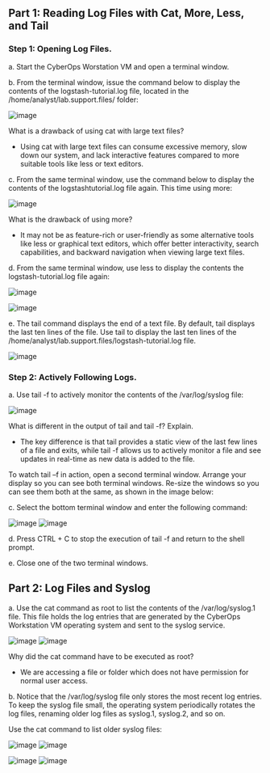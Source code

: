 ## Part 1: Reading Log Files with Cat, More, Less, and Tail
### Step 1: Opening Log Files.
a. Start the CyberOps Worstation VM and open a terminal window.

b. From the terminal window, issue the command below to display the contents of the logstash-tutorial.log
file, located in the /home/analyst/lab.support.files/ folder:

![image](https://github.com/Akhilkj123/CyberOps/assets/65653010/f54bdc5a-9ee0-48fc-889c-912f2c9b4ee8)

What is a drawback of using cat with large text files?
- Using cat with large text files can consume excessive memory, slow down our system, and lack interactive features compared to more suitable tools like less or text editors.

c. From the same terminal window, use the command below to display the contents of the logstashtutorial.log file again. This time using more:

![image](https://github.com/Akhilkj123/CyberOps/assets/65653010/dc471787-d9f4-47d4-b749-921845d05f74)

What is the drawback of using more?
- It may not be as feature-rich or user-friendly as some alternative tools like less or graphical text editors, which offer better interactivity, search capabilities, and backward navigation when viewing large text files.

d. From the same terminal window, use less to display the contents the logstash-tutorial.log file again:

![image](https://github.com/Akhilkj123/CyberOps/assets/65653010/a608c1e4-8373-4722-99e2-3634e9504dc3)

![image](https://github.com/Akhilkj123/CyberOps/assets/65653010/e1658a18-e81f-4945-b8bd-2e8130fb3ae9)

e. The tail command displays the end of a text file. By default, tail displays the last ten lines of the file.
Use tail to display the last ten lines of the /home/analyst/lab.support.files/logstash-tutorial.log file.

![image](https://github.com/Akhilkj123/CyberOps/assets/65653010/613642ca-bff7-4870-95c4-cfa57f22ae5b)

### Step 2: Actively Following Logs.
a. Use tail -f to actively monitor the contents of the /var/log/syslog file:

![image](https://github.com/Akhilkj123/CyberOps/assets/65653010/a2c7f12d-5b66-4479-870b-74d7d37a5298)

What is different in the output of tail and tail -f? Explain.
- The key difference is that tail provides a static view of the last few lines of a file and exits, while tail -f allows us to actively monitor a file and see updates in real-time as new data is added to the file.

To watch tail –f in action, open a second terminal window. Arrange your display so you can see both
terminal windows. Re-size the windows so you can see them both at the same, as shown in the image
below:

c. Select the bottom terminal window and enter the following command:

![image](https://github.com/Akhilkj123/CyberOps/assets/65653010/054db66d-7a90-4181-8a4b-c5496bd0755d)
![image](https://github.com/Akhilkj123/CyberOps/assets/65653010/c1fbcfde-fb28-4e12-b700-d98466e592d2)

d. Press CTRL + C to stop the execution of tail -f and return to the shell prompt.

e. Close one of the two terminal windows.

## Part 2: Log Files and Syslog
a. Use the cat command as root to list the contents of the /var/log/syslog.1 file. This file holds the log
entries that are generated by the CyberOps Workstation VM operating system and sent to the syslog
service.

![image](https://github.com/Akhilkj123/CyberOps/assets/65653010/bf502ea6-7704-485e-9deb-3ef54a13b0ca)
![image](https://github.com/Akhilkj123/CyberOps/assets/65653010/7f83ed73-73f1-476e-af46-9ae4e32deec0)

Why did the cat command have to be executed as root?
- We are accessing a file or folder which does not have permission for normal user access.

b. Notice that the /var/log/syslog file only stores the most recent log entries. To keep the syslog file small,
the operating system periodically rotates the log files, renaming older log files as syslog.1, syslog.2, and
so on.

Use the cat command to list older syslog files:

![image](https://github.com/Akhilkj123/CyberOps/assets/65653010/5c749eeb-5da4-45d8-be1f-787228044683)
![image](https://github.com/Akhilkj123/CyberOps/assets/65653010/fe4b2ec1-2075-4fec-8944-fd1203a8c928)

![image](https://github.com/Akhilkj123/CyberOps/assets/65653010/3abbf2cb-04fb-45af-bb97-36f8b9e113ba)
![image](https://github.com/Akhilkj123/CyberOps/assets/65653010/b47d21d6-259f-4516-9d3c-1930a330c5a5)
